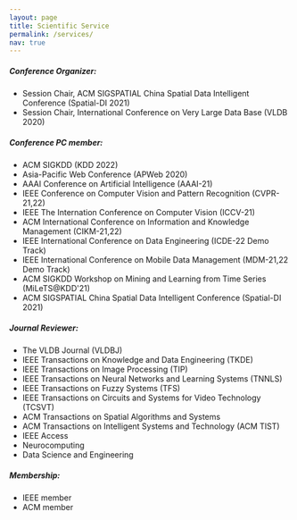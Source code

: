 ```yaml
---
layout: page
title: Scientific Service
permalink: /services/
nav: true
---
```



##### Conference Organizer: 
  - Session Chair, ACM SIGSPATIAL China Spatial Data Intelligent Conference (Spatial-DI 2021)
  - Session Chair, International Conference on Very Large Data Base (VLDB 2020)

##### Conference PC member: 
  - ACM SIGKDD (KDD 2022)
  - Asia-Pacific Web Conference (APWeb 2020)
  - AAAI Conference on Artificial Intelligence (AAAI-21)
  - IEEE Conference on Computer Vision and Pattern Recognition (CVPR-21,22)
  - IEEE The Internation Conference on Computer Vision (ICCV-21)
  - ACM International Conference on Information and Knowledge Management (CIKM-21,22)
  - IEEE International Conference on Data Engineering (ICDE-22 Demo Track)
  - IEEE International Conference on Mobile Data Management (MDM-21,22 Demo Track)
  - ACM SIGKDD Workshop on Mining and Learning from Time Series (MiLeTS@KDD'21)
  - ACM SIGSPATIAL China Spatial Data Intelligent Conference (Spatial-DI 2021)

##### Journal Reviewer: 
  - The VLDB Journal (VLDBJ)
  - IEEE Transactions on Knowledge and Data Engineering (TKDE)
  - IEEE Transactions on Image Processing (TIP)
  - IEEE Transactions on Neural Networks and Learning Systems (TNNLS)
  - IEEE Transactions on Fuzzy Systems (TFS)
  - IEEE Transactions on Circuits and Systems for Video Technology (TCSVT)
  - ACM Transactions on Spatial Algorithms and Systems
  - ACM Transactions on Intelligent Systems and Technology (ACM TIST)
  - IEEE Access
  - Neurocomputing
  - Data Science and Engineering

##### Membership: 
  - IEEE member
  - ACM member
